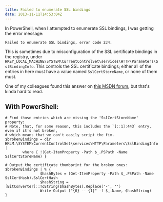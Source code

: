 ```yaml
---
title: Failed to enumerate SSL bindings
date: 2013-11-11T14:53:04Z
---
```

In PowerShell, when I attempted to enumerate SSL bindings, I was getting the
error message:

    Failed to enumerate SSL bindings, error code 234.

This is sometimes due to misconfiguration of the SSL certificate bindings in
the registry, under
`HKEY_LOCAL_MACHINE\SYSTEM\CurrentControlSet\services\HTTP\Parameters\SslBindingInfo`.
This controls the SSL certificate bindings; either all of the entries in here
must have a value named `SslCertStoreName`, or none of them must.

One of my colleagues found this answer on [this MSDN forum](http://social.technet.microsoft.com/Forums/windowsserver/en-US/87b1252d-a6a0-4251-bbb6-38e104a8c07a/enumerating-iissslbindings-gives-failure-on-one-machine-works-on-another?forum=winserverpowershell#0425cd3a-0da0-45df-960f-a614bf30aae1), but that's kinda hard to read.

With PowerShell:
--

    # Find those entries which are missing the 'SslCertStoreName' property:    
    # Note, that, for some reason, this includes the `[::1]:443` entry, even if it's not broken,
    # which means that we can't easily script the fix.
    $brokenBindings = dir HKLM:\SYSTEM\CurrentControlSet\services\HTTP\Parameters\SslBindingInfo | 
            where { !(Get-ItemProperty -Path $_.PSPath -Name SslCertStoreName) }

    # Output the certificate thumbprint for the broken ones:
    $brokenBindings | % {
                    $hashBytes = (Get-ItemProperty -Path $_.PSPath -Name SslCertHash).SslCertHash
                    $hashString = [BitConverter]::ToString($hashBytes).Replace('-', '')
                    Write-Output ("{0} -- {1}" -f $_.Name, $hashString)
    }
